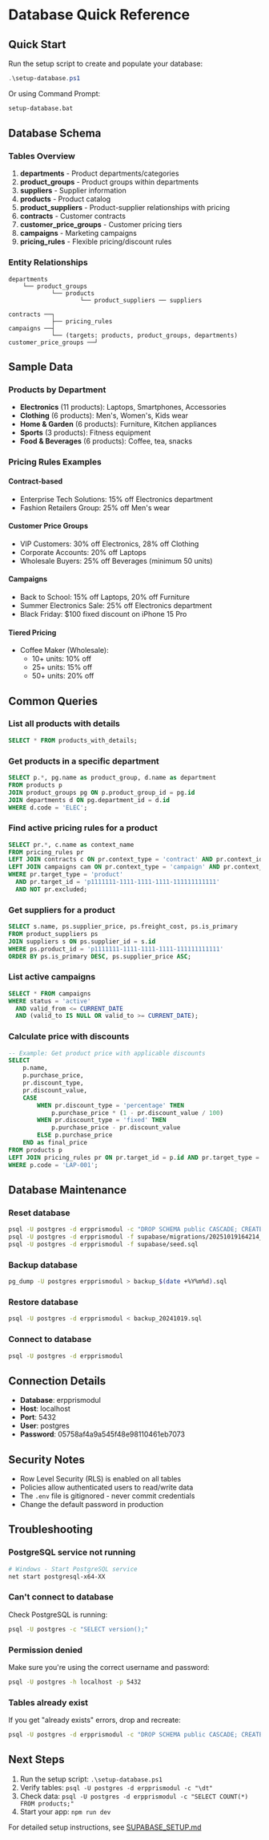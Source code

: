 # Database Quick Reference

## Quick Start

Run the setup script to create and populate your database:

```powershell
.\setup-database.ps1
```

Or using Command Prompt:
```cmd
setup-database.bat
```

## Database Schema

### Tables Overview

1. **departments** - Product departments/categories
2. **product_groups** - Product groups within departments
3. **suppliers** - Supplier information
4. **products** - Product catalog
5. **product_suppliers** - Product-supplier relationships with pricing
6. **contracts** - Customer contracts
7. **customer_price_groups** - Customer pricing tiers
8. **campaigns** - Marketing campaigns
9. **pricing_rules** - Flexible pricing/discount rules

### Entity Relationships

```
departments
    └── product_groups
            └── products
                    └── product_suppliers ── suppliers

contracts ──┐
            ├── pricing_rules
campaigns ──┤
            └── (targets: products, product_groups, departments)
customer_price_groups ──┘
```

## Sample Data

### Products by Department
- **Electronics** (11 products): Laptops, Smartphones, Accessories
- **Clothing** (6 products): Men's, Women's, Kids wear
- **Home & Garden** (6 products): Furniture, Kitchen appliances
- **Sports** (3 products): Fitness equipment
- **Food & Beverages** (6 products): Coffee, tea, snacks

### Pricing Rules Examples

#### Contract-based
- Enterprise Tech Solutions: 15% off Electronics department
- Fashion Retailers Group: 25% off Men's wear

#### Customer Price Groups
- VIP Customers: 30% off Electronics, 28% off Clothing
- Corporate Accounts: 20% off Laptops
- Wholesale Buyers: 25% off Beverages (minimum 50 units)

#### Campaigns
- Back to School: 15% off Laptops, 20% off Furniture
- Summer Electronics Sale: 25% off Electronics department
- Black Friday: $100 fixed discount on iPhone 15 Pro

#### Tiered Pricing
- Coffee Maker (Wholesale):
  - 10+ units: 10% off
  - 25+ units: 15% off
  - 50+ units: 20% off

## Common Queries

### List all products with details
```sql
SELECT * FROM products_with_details;
```

### Get products in a specific department
```sql
SELECT p.*, pg.name as product_group, d.name as department
FROM products p
JOIN product_groups pg ON p.product_group_id = pg.id
JOIN departments d ON pg.department_id = d.id
WHERE d.code = 'ELEC';
```

### Find active pricing rules for a product
```sql
SELECT pr.*, c.name as context_name
FROM pricing_rules pr
LEFT JOIN contracts c ON pr.context_type = 'contract' AND pr.context_id = c.id
LEFT JOIN campaigns cam ON pr.context_type = 'campaign' AND pr.context_id = cam.id
WHERE pr.target_type = 'product'
  AND pr.target_id = 'p1111111-1111-1111-1111-111111111111'
  AND NOT pr.excluded;
```

### Get suppliers for a product
```sql
SELECT s.name, ps.supplier_price, ps.freight_cost, ps.is_primary
FROM product_suppliers ps
JOIN suppliers s ON ps.supplier_id = s.id
WHERE ps.product_id = 'p1111111-1111-1111-1111-111111111111'
ORDER BY ps.is_primary DESC, ps.supplier_price ASC;
```

### List active campaigns
```sql
SELECT * FROM campaigns
WHERE status = 'active'
  AND valid_from <= CURRENT_DATE
  AND (valid_to IS NULL OR valid_to >= CURRENT_DATE);
```

### Calculate price with discounts
```sql
-- Example: Get product price with applicable discounts
SELECT
    p.name,
    p.purchase_price,
    pr.discount_type,
    pr.discount_value,
    CASE
        WHEN pr.discount_type = 'percentage' THEN
            p.purchase_price * (1 - pr.discount_value / 100)
        WHEN pr.discount_type = 'fixed' THEN
            p.purchase_price - pr.discount_value
        ELSE p.purchase_price
    END as final_price
FROM products p
LEFT JOIN pricing_rules pr ON pr.target_id = p.id AND pr.target_type = 'product'
WHERE p.code = 'LAP-001';
```

## Database Maintenance

### Reset database
```bash
psql -U postgres -d erpprismodul -c "DROP SCHEMA public CASCADE; CREATE SCHEMA public;"
psql -U postgres -d erpprismodul -f supabase/migrations/20251019164214_create_price_module_schema.sql
psql -U postgres -d erpprismodul -f supabase/seed.sql
```

### Backup database
```bash
pg_dump -U postgres erpprismodul > backup_$(date +%Y%m%d).sql
```

### Restore database
```bash
psql -U postgres -d erpprismodul < backup_20241019.sql
```

### Connect to database
```bash
psql -U postgres -d erpprismodul
```

## Connection Details

- **Database**: erpprismodul
- **Host**: localhost
- **Port**: 5432
- **User**: postgres
- **Password**: 05758af4a9a545f48e98110461eb7073

## Security Notes

- Row Level Security (RLS) is enabled on all tables
- Policies allow authenticated users to read/write data
- The `.env` file is gitignored - never commit credentials
- Change the default password in production

## Troubleshooting

### PostgreSQL service not running
```bash
# Windows - Start PostgreSQL service
net start postgresql-x64-XX
```

### Can't connect to database
Check PostgreSQL is running:
```bash
psql -U postgres -c "SELECT version();"
```

### Permission denied
Make sure you're using the correct username and password:
```bash
psql -U postgres -h localhost -p 5432
```

### Tables already exist
If you get "already exists" errors, drop and recreate:
```bash
psql -U postgres -d erpprismodul -c "DROP SCHEMA public CASCADE; CREATE SCHEMA public;"
```

## Next Steps

1. Run the setup script: `.\setup-database.ps1`
2. Verify tables: `psql -U postgres -d erpprismodul -c "\dt"`
3. Check data: `psql -U postgres -d erpprismodul -c "SELECT COUNT(*) FROM products;"`
4. Start your app: `npm run dev`

For detailed setup instructions, see [SUPABASE_SETUP.md](SUPABASE_SETUP.md)
